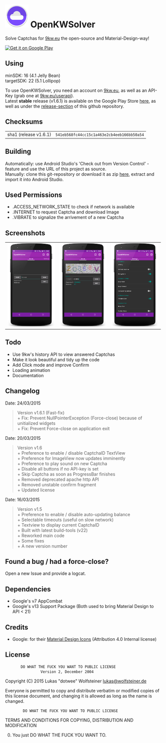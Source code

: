 <img width="75px" height="75px" src="Icon.png" />  OpenKWSolver
=================================================================

Solve Captchas for [9kw.eu](http://www.9kw.eu/) the open-source and Material-Design-way!

<a href="https://play.google.com/store/apps/details?id=de.dotwee.openkwsolver">
  <img alt="Get it on Google Play"
       src="https://developer.android.com/images/brand/en_generic_rgb_wo_45.png" />
</a>

Using
-----

minSDK: 16 (4.1 Jelly Bean)
<br>targetSDK: 22 (5.1 Lollipop)

To use OpenKWSolver, you need an account on [9kw.eu](http://www.9kw.eu/), as well as an API-Key (grab one at [9kw.eu/userapi](http://www.9kw.eu/userapi.html)).
<br>Latest **stable** release (v1.6.1) is available on the Google Play Store [here](https://play.google.com/store/apps/details?id=de.dotwee.openkwsolver), as well as under the [release-section](https://github.com/dotWee/OpenKWSolver/releases) of this github repository.

Checksums
---------

<table>
  <tr>
    <td>sha1 (release v1.6.1)</td>
    <td><code>541eb568fc44cc15c1a463e2cb4eeb166bb50a54</code></td>
  </tr>
</table>

Building
--------

Automatically: use Android Studio's 'Check out from Version Control' - feature and use the URL of this project as source. <br>
Manually: clone this git-repository or download it as zip [here](https://github.com/dotwee/OpenKWSolver/archive/master.zip), extract and import it into Android Studio.

Used Permissions
----------------

+ .ACCESS_NETWORK_STATE to check if network is available
+ .INTERNET to request Captcha and download Image
+ .VIBRATE to signalize the arrivement of a new Captcha

Screenshots
-----------

<table style="border: 0px;">
    <tr>
        <td><img width="200px" src="art/ScreenshotNormal.png" /></td>
        <td><img width="200px" src="art/ScreenshotWithCaptcha.png" /></td>
        <td><img width="200px" src="art/ScreenshotSettings.png" /></td>
    </tr>
</table>

Todo
----

+ Use 9kw's history API to view answered Captchas
+ Make it look beautiful and tidy up the code
+ Add Click mode and improve Confirm
+ Loading animation
+ Documentation

Changelog
---------

Date: 24/03/2015
> Version v1.6.1 (Fast-fix)
<br>+ Fix: Prevent NullPointerException (Force-close) because of unitialized widgets
<br>+ Fix: Prevent Force-close on application exit

Date: 20/03/2015
> Version v1.6
<br>+ Preference to enable / disable CaptchaID TextView
<br>+ Preference for ImageView now updates imminently
<br>+ Preference to play sound on new Captcha
<br>+ Disable all buttons if no API-key is set
<br>+ Skip Captcha as soon as ProgressBar finishes
<br>+ Removed deprecated apache http API
<br>+ Removed unstable confirm fragment
<br>+ Updated license

Date: 16/03/2015
> Version v1.5
<br>+ Preference to enable / disable auto-updating balance
<br>+ Selectable timeouts (useful on slow network)
<br>+ Textview to display current CaptchaID
<br>+ Built with latest build-tools (v22)
<br>+ Reworked main code
<br>+ Some fixes
<br>+ A new version number

Found a bug / had a force-close?
--------------------------------

Open a new Issue and provide a logcat.

Dependencies
------------

+ Google's v7 AppCombat
+ Google's v13 Support Package
(Both used to bring Material Design to API < 21)

Credits
-------

+ Google: for their [Material Design Icons](https://github.com/google/material-design-icons) (Attribution 4.0 Internal license)

License
-------

           DO WHAT THE FUCK YOU WANT TO PUBLIC LICENSE
                    Version 2, December 2004

 Copyright (C) 2015 Lukas "dotwee" Wolfsteiner <lukas@wolfsteiner.de>

 Everyone is permitted to copy and distribute verbatim or modified
 copies of this license document, and changing it is allowed as long
 as the name is changed.

            DO WHAT THE FUCK YOU WANT TO PUBLIC LICENSE
   TERMS AND CONDITIONS FOR COPYING, DISTRIBUTION AND MODIFICATION

  0. You just DO WHAT THE FUCK YOU WANT TO.
